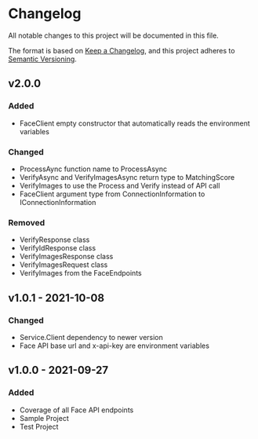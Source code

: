 # Changelog

All notable changes to this project will be documented in this file.

The format is based on [Keep a Changelog](https://keepachangelog.com/en/1.0.0/),
and this project adheres to [Semantic Versioning](https://semver.org/spec/v2.0.0.html).

## v2.0.0

### Added

- FaceClient empty constructor that automatically reads the environment variables

### Changed

- ProcessAync function name to ProcessAsync
- VerifyAsync and VerifyImagesAsync return type to MatchingScore
- VerifyImages to use the Process and Verify instead of API call
- FaceClient argument type from ConnectionInformation to IConnectionInformation

### Removed

- VerifyResponse class
- VerifyIdResponse class
- VerifyImagesResponse class
- VerifyImagesRequest class
- VerifyImages from the FaceEndpoints

## v1.0.1 - 2021-10-08

### Changed

- Service.Client dependency to newer version
- Face API base url and x-api-key are environment variables

## v1.0.0 - 2021-09-27

### Added

- Coverage of all Face API endpoints
- Sample Project
- Test Project